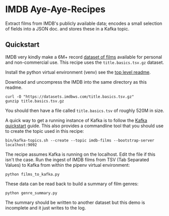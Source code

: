 # IMDB Aye-Aye-Recipes

Extract films from IMDB's publicly available data; encodes a small selection of fields into a JSON doc. and stores these in a Kafka topic.

## Quickstart

IMDB very kindly make a 6M+ record [dataset of films](https://www.imdb.com/interfaces/) available for personal and non-commercial use. This recipe uses the `title.basics.tsv.gz` dataset.

Install the python virtual environment (venv) see the [top level readme](../README.md).

Download and uncompress the IMDB into the same directory as this readme.

```shell
curl -O "https://datasets.imdbws.com/title.basics.tsv.gz"
gunzip title.basics.tsv.gz
```

You should then have a file called `title.basics.tsv` of roughly 520M in size.

A quick way to get a running instance of Kafka is to follow the [Kafka quickstart](https://kafka.apache.org/quickstart) guide. This also provides a commandline tool that you should use to create the topic used in this recipe:

```shell
bin/kafka-topics.sh --create --topic imdb-films --bootstrap-server localhost:9092
```

The recipe assumes Kafka is running on the localhost. Edit the file if this isn't the case. Run the ingest of IMDB films from TSV (Tab Separated Values) to Kafka from within the pipenv virtual environment:

```
python films_to_kafka.py
```

These data can be read back to build a summary of film genres:
```
python genre_summary.py
```

The summary should be written to another dataset but this demo is incomplete and it just writes to the log.
